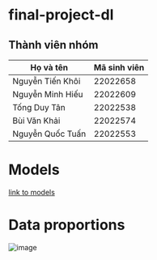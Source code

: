 # final-project-dl
## Thành viên nhóm
| Họ và tên       | Mã sinh viên |
| ----------------- | -------------- | 
| Nguyễn Tiến Khôi | 22022658     | 
| Nguyễn Minh Hiếu   | 22022609     | 
| Tống Duy Tân   | 22022538     | 
| Bùi Văn Khải | 22022574     |
| Nguyễn Quốc Tuấn | 22022553     |  

# Models 
[link to models](https://drive.google.com/drive/folders/1LrJ9oAA29SNftIulk7GV0_N2CyulxfnJ?usp=sharing)  
# Data proportions
![image](https://github.com/user-attachments/assets/4ceed4f9-8880-4ada-9406-8d7aee08cfb7)


